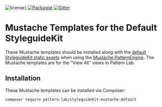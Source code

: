 ![license](https://img.shields.io/github/license/pattern-lab/styleguidekit-mustache-default.svg?maxAge=2592000)]
[![Packagist](https://img.shields.io/packagist/v/pattern-lab/styleguidekit-mustache-default.svg?maxAge=2592000)](https://packagist.org/packages/pattern-lab/styleguidekit-mustache-default) [![Gitter](https://img.shields.io/gitter/room/pattern-lab/php.svg?maxAge=2592000)](https://gitter.im/pattern-lab/frontend-viewer)

# Mustache Templates for the Default StyleguideKit

These Mustache templates should be installed along with the [default StyleguideKit static assets](https://github.com/pattern-lab/styleguidekit-assets-default) when using the [Mustache PatternEngine](https://github.com/pattern-lab/patternengine-php-mustache). The Mustache templates are for the "View All" views in Pattern Lab.

## Installation

These Mustache templates can be installed via Composer:

    composer require pattern-lab/styleguidekit-mustache-default
